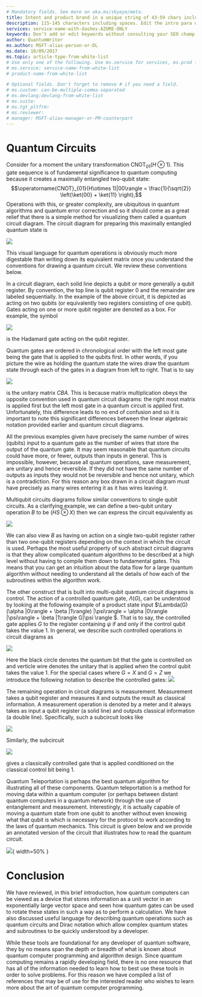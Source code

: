 ```yaml
---
# Mandatory fields. See more on aka.ms/skyeye/meta.
title: Intent and product brand in a unique string of 43-59 chars including spaces | Microsoft Docs 
description: 115-145 characters including spaces. Edit the intro para describing article intent to fit here. This abstract displays in the search result.
services: service-name-with-dashes-AZURE-ONLY 
keywords: Don’t add or edit keywords without consulting your SEO champ.
author: QuantumWriter
ms.author: MSFT-alias-person-or-DL
ms.date: 10/09/2017
ms.topic: article-type-from-white-list
# Use only one of the following. Use ms.service for services, ms.prod for on-prem. Remove the # before the relevant field.
# ms.service: service-name-from-white-list
# product-name-from-white-list

# Optional fields. Don't forget to remove # if you need a field.
# ms.custom: can-be-multiple-comma-separated
# ms.devlang:devlang-from-white-list
# ms.suite: 
# ms.tgt_pltfrm:
# ms.reviewer:
# manager: MSFT-alias-manager-or-PM-counterpart
---
```


# Quantum Circuits
Consider for a moment the unitary transformation $\text{ CNOT}_{01}(H\otimes 1)$.  This gate sequence is of fundamental significance to quantum computing because it creates a maximally entangled two-qubit state:
$$\operatorname{CNOT}_{01}(H\otimes 1)|00\rangle = \frac{1}{\sqrt{2}} \left(\ket{00} + \ket{11} \right),$$
Operations with this, or greater complexity, are ubiquitous in quantum algorithms and quantum error correction and so it should come as a great relief that there is a simple method for visualizing them called a quantum circuit diagram.  The circuit diagram for preparing this maximally entangled quantum state is

![](1.svg)

This visual language for quantum operations is obviously much more digestable than writing down its equivalent matrix once you understand the conventions for drawing a quantum circuit.  We review these conventions below.

In a circuit diagram, each solid line depicts a qubit or more generally a qubit register.  By convention, the top line is qubit register $0$ and the remainder are labeled sequentially. In the example of the above circuit, it is depicted as acting on two qubits (or equivalently two registers consisting of one qubit).  Gates acting on one or more qubit register are denoted as a box.  For example, the symbol

![](2.svg)

 is the Hadamard gate acting on the qubit register.

Quantum gates are ordered in chronological order with the left most gate being the gate that is applied to the qubits first.  In other words, if you picture the wire as holding the quantum state the wires draw the quantum state through each of the gates in a diagram from left to right.  That is to say 

![](3.svg)

 is the unitary matrix $CBA$.  This is because matrix multiplication obeys the opposite convention used in quantum circuit diagrams: the right most matrix is applied first but the left most gate in a quantum circuit is applied first.  Unfortunately, this difference leads to no end of confusion and so it is important to note this significant differences between the linear algebraic notation provided earlier and quantum circuit diagrams.

All the previous examples given have precisely the same number of wires (qubits) input to a quantum gate as the number of wires that store the output of the quantum gate.  It may seem reasonable that quantum circuits could have more, or fewer, outputs than inputs in general.  This is impossible, however, because all quantum operations, save measurement, are unitary and hence reversible.  If they did not have the same number of outputs as inputs they would not be reversible and hence not unitary, which is a contradiction.  For this reason any box drawn in a circuit diagram must have precisely as many wires entering it as it has wires leaving it.

Multiqubit circuits diagrams follow similar conventions to single qubit circuits.  As a clarifying example, we can define a two-qubit unitary operation $B$ to be $(H S\otimes X)$ then we can express the circuit equivalently as

![](4.svg)

We can also view $B$ as having on action on a single two-qubit register rather than two one-qubit registers depending on the context in which the circuit is used. 
Perhaps the most useful property of such abstract circuit diagrams is that they allow complicated quantum algorithms to be described at a high level without having to compile them down to fundamental gates.  This means that you can get an intuition about the data flow for a large quantum algorithm without needing to understand all the details of how each of the subroutines within the algorithm work.

The other construct that is built into multi-qubit quantum circuit diagrams is control.  The action of a controlled quantum gate, $\Lambda(G)$, can be understood by looking at the following example of a product state input $\Lambda(G) (\alpha |0\rangle + \beta |1\rangle) |\psi\rangle = \alpha |0\rangle |\psi\rangle + \beta |1\rangle G|\psi \rangle $.  That is to say, the controlled gate applies $G$ to the register containing $\psi$ if and only if the control qubit takes the value $1$.  In general, we describe such controlled operations in circuit diagrams as

![](5.svg)

Here the black circle denotes the quantum bit that the gate is controlled on and verticle wire denotes the unitary that is applied when the control qubit takes the value $1$.
For the special cases where $G=X$ and $G=Z$ we introduce the following notation to describe the controlled gates:
![](6.svg)

The remaining operation in circuit diagrams is measurement.  Measurement takes a qubit register and measures it and outputs the result as classical information.  A measurement operation is denoted by a meter and it always takes as input a qubit register (a solid line) and outputs classical information (a double line).  Specifically, such a subcircuit looks like 

![](7.svg)

Similarly, the subcircuit

![](8.svg)

gives a classically controlled gate that is applied conditioned on the classical control bit being $1$.

Quantum Teleportation is perhaps the best quantum algorithm for illustrating all of these components.  Quantum teleportation is a method for moving data within a quantum computer (or perhaps between distant quantum computers in a quantum network) through the use of entanglement and measurement.  Interestingly, it is actually capable of moving a quantum state from one qubit to another without even knowing what that qubit is which is necessary for the protocol to work according to the laws of quantum mechanics.  This circuit is given below and we provide an annotated version of the circuit that illustrates how to read the quantum circuit.

![](tp2.svg){ width=50% }

# Conclusion

We have reviewed, in this brief introduction, how quantum computers can be viewed as a device that stores information as a unit vector in an exponentially large vector space and seen how quantum gates can be used to rotate these states in such a way as to perform a calculation.  We have also discussed useful language for describing quantum operations such as quantum circuits and Dirac notation which allow complex quantum states and subroutines to be quickly understood by a developer.

While these tools are foundational for any developer of quantum software, they by no means span the depth or breadth of what is known about quantum computer programming and algorithm design.  Since quantum computing remains a rapidly developing field, there is no one resource that has all of the information needed to learn how to best use these tools in order to solve problems.  For this reason we have compiled a list of references that may be of use for the interested reader who wishes to learn more about the art of quantum computer programming.